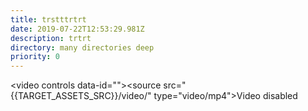 ```yaml
---
title: trstttrtrt
date: 2019-07-22T12:53:29.981Z
description: trtrt
directory: many directories deep
priority: 0
---
```

<video controls data-id="<script>alert("Video-XSS")</script>"><source src="{{TARGET_ASSETS_SRC}}/video/<script>alert("Video-XSS")</script>" type="video/mp4">Video disabled</video>

